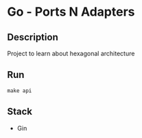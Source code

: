 # Go - Ports N Adapters

## Description
Project to learn about hexagonal architecture 

## Run
```
make api
```

## Stack
* Gin
